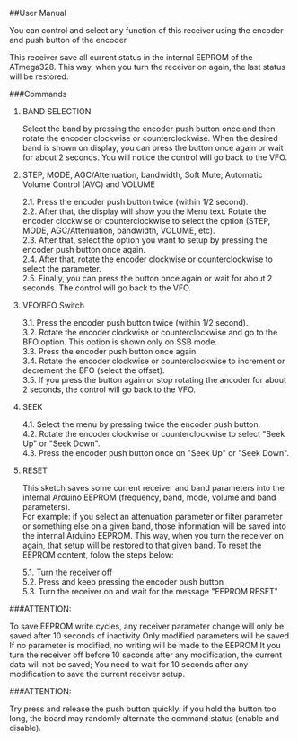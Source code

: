##User Manual

You can control and select any function of this receiver using the encoder and push button of the encoder

This receiver save all current status in the internal EEPROM of the ATmega328. This way, when you turn
the receiver on again, the last status will be restored.


###Commands

1. BAND SELECTION

    Select the band by pressing the encoder push button once and then rotate the encoder clockwise or counterclockwise.
    When the desired band is shown on display, you can press the button once again or wait for about 2 seconds.
    You will notice the control will go back to the VFO.

2. STEP, MODE, AGC/Attenuation, bandwidth, Soft Mute, Automatic Volume Control (AVC) and VOLUME

     2.1. Press the encoder push button twice (within 1/2 second).  
     2.2. After that, the display will show you the Menu text. Rotate the encoder clockwise or counterclockwise
          to select the option (STEP, MODE, AGC/Attenuation, bandwidth, VOLUME, etc).  
     2.3. After that, select the option you want to setup by pressing the encoder push button once again.  
     2.4. After that, rotate the encoder clockwise or counterclockwise to select the parameter.  
     2.5. Finally, you can press the button once again or wait for about 2 seconds.
          The control will go back to the VFO.  

3. VFO/BFO Switch

    3.1. Press the encoder push button twice (within 1/2 second).  
    3.2. Rotate the encoder clockwise or counterclockwise and go to the BFO option. This option is shown only on SSB mode.  
    3.3. Press the encoder push button once again.  
    3.4. Rotate the encoder clockwise or counterclockwise to increment or decrement the BFO (select the offset).  
    3.5. If you press the button again or stop rotating the ancoder for about 2 seconds, the control will go back to the VFO.

4. SEEK

    4.1. Select the menu by pressing twice the encoder push button.  
    4.2. Rotate the encoder clockwise or counterclockwise to select "Seek Up"  or "Seek Down".  
    4.3. Press the encoder push button once on "Seek Up"  or "Seek Down".

5. RESET

    This sketch saves some current receiver and band parameters into the internal Arduino EEPROM (frequency, band, mode, volume and band parameters).  
    For example:  if you select an attenuation parameter or filter parameter or something else on a given band, those information will be saved into the internal Arduino EEPROM.
    This way, when you turn the receiver on again, that setup will be restored to that given band.
    To reset the EEPROM content, folow the steps below:

    5.1. Turn the receiver off  
    5.2. Press and keep pressing the encoder push button  
    5.3. Turn the receiver on and wait for the message "EEPROM RESET"

###ATTENTION:

To save EEPROM write cycles, any receiver parameter change will only be saved after 10 seconds of inactivity
Only modified parameters will be saved
If no parameter is modified, no writing will be made to the EEPROM
It you turn the receiver off before 10 seconds after any modification, the current data will not be saved;
You need to wait for 10 seconds after any modification to save the current receiver setup.


###ATTENTION:

Try press and release the push button quickly. if you hold the button too long, the board may randomly alternate the command status (enable and disable).

